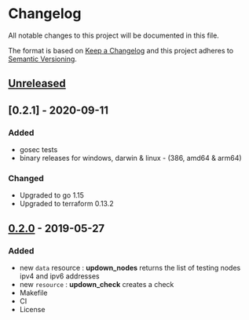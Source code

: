 # Changelog

All notable changes to this project will be documented in this file.

The format is based on [Keep a Changelog](http://keepachangelog.com/en/1.0.0/)
and this project adheres to [Semantic Versioning](http://semver.org/spec/v2.0.0.html).

## [Unreleased]

## [0.2.1] - 2020-09-11

### Added

- gosec tests
- binary releases for windows, darwin & linux - (386, amd64 & arm64)

### Changed

- Upgraded to go 1.15
- Upgraded to terraform 0.13.2

## [0.2.0] - 2019-05-27

### Added

- new `data` resource : **updown_nodes** returns the list of testing nodes ipv4 and ipv6 addresses
- new `resource` : **updown_check** creates a check
- Makefile
- CI
- License

[Unreleased]: https://github.com/mvisonneau/terraform-provider-updown/compare/0.2.0...HEAD
[0.2.0]: https://github.com/mvisonneau/terraform-provider-updown/tree/0.2.0
